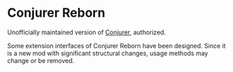 # Conjurer Reborn
Unofficially maintained version of [Conjurer](https://github.com/ryyst/conjurer), authorized.

Some extension interfaces of Conjurer Reborn have been designed. Since it is a new mod with significant structural changes, usage methods may change or be removed.
